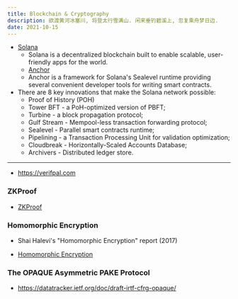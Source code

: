 ```yaml
---
title: Blockchain & Cryptography
description: 欲渡黄河冰塞川, 将登太行雪满山. 闲来垂钓碧溪上, 忽复乘舟梦日边.
date: 2021-10-15
---
```


- [Solana](https://github.com/solana-labs/solana)
  - Solana is a decentralized blockchain built to
    enable scalable, user-friendly apps for the world.
  - [Anchor](https://github.com/project-serum/anchor)
  - Anchor is a framework for Solana's Sealevel runtime
    providing several convenient developer tools
    for writing smart contracts.
- There are 8 key innovations that make the
  Solana network possible:
  - Proof of History (POH)
  - Tower BFT - a PoH-optimized version of PBFT;
  - Turbine - a block propagation protocol;
  - Gulf Stream - Mempool-less transaction forwarding protocol;
  - Sealevel - Parallel smart contracts runtime;
  - Pipelining - a Transaction Processing Unit
    for validation optimization;
  - Cloudbreak - Horizontally-Scaled Accounts Database;
  - Archivers - Distributed ledger store.

------------------

- https://verifpal.com

### ZKProof

- [ZKProof](https://zkproof.org)

### Homomorphic Encryption

- Shai Halevi's "Homomorphic Encryption" report (2017)

- [Homomorphic Encryption](https://homomorphicencryption.org)

### The OPAQUE Asymmetric PAKE Protocol

- https://datatracker.ietf.org/doc/draft-irtf-cfrg-opaque/

